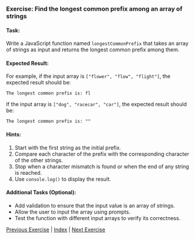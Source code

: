### Exercise: Find the longest common prefix among an array of strings

#### Task:
Write a JavaScript function named `longestCommonPrefix` that takes an array of strings as input and returns the longest common prefix among them.

#### Expected Result:
For example, if the input array is `["flower", "flow", "flight"]`, the expected result should be:
```
The longest common prefix is: fl
```
If the input array is `["dog", "racecar", "car"]`, the expected result should be:
```
The longest common prefix is: ""
```

#### Hints:
1. Start with the first string as the initial prefix.
2. Compare each character of the prefix with the corresponding character of the other strings.
3. Stop when a character mismatch is found or when the end of any string is reached.
4. Use `console.log()` to display the result.

#### Additional Tasks (Optional):
- Add validation to ensure that the input value is an array of strings.
- Allow the user to input the array using prompts.
- Test the function with different input arrays to verify its correctness.


[Previous Exercise](../11/README.md) | [Index](../../README.md) | [Next Exercise](../13/README.md)